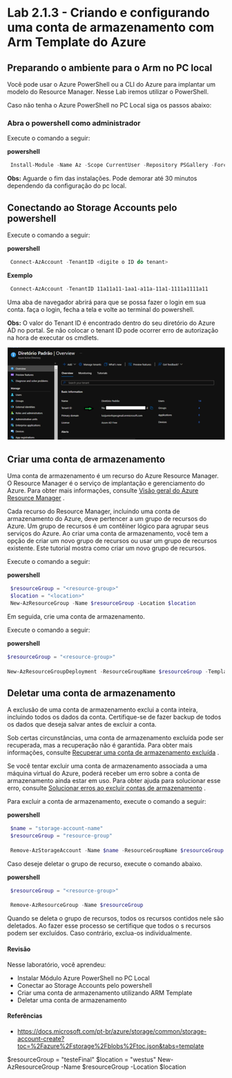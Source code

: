 # Lab 2.1.3 - Criando e configurando uma conta de armazenamento com Arm Template do Azure

## Preparando o ambiente para o Arm no PC local

Você pode usar o Azure PowerShell ou a CLI do Azure para implantar um modelo do Resource Manager. Nesse Lab iremos utilizar o PowerShell.

Caso não tenha o Azure PowerShell no PC Local siga os passos abaixo:

### Abra o powershell como administrador

Execute o comando a seguir:

 **powershell** 
  ```powershell
   Install-Module -Name Az -Scope CurrentUser -Repository PSGallery -Force
   ```
**Obs:** Aguarde o fim das instalações. Pode demorar até 30 minutos dependendo da configuração do pc local.

## Conectando ao Storage Accounts pelo powershell

Execute o comando a seguir:


 **powershell** 
  ```powershell
   Connect-AzAccount -TenantID <digite o ID do tenant>
   ```
 **Exemplo** 
  ```powershell
   Connect-AzAccount -TenantID 11a11a11-1aa1-a11a-11a1-1111a1111a11
   ```

Uma aba de navegador abrirá para que se possa fazer o login em sua conta. faça o login, fecha a tela e volte ao terminal do powershell.

**Obs:** O valor do Tenant ID é encontrado dentro do seu diretório do Azure AD no portal. Se não colocar o tenant ID pode ocorrer erro de autorização na hora de executar os cmdlets.

![image](../../../imagens/imagensTenantIDAAD.png)


## Criar uma conta de armazenamento

Uma conta de armazenamento é um recurso do Azure Resource Manager. O Resource Manager é o serviço de implantação e gerenciamento do Azure. Para obter mais informações, consulte [Visão geral do Azure Resource Manager](https://docs.microsoft.com/en-us/azure/azure-resource-manager/management/overview) .
 
Cada recurso do Resource Manager, incluindo uma conta de armazenamento do Azure, deve pertencer a um grupo de recursos do Azure. Um grupo de recursos é um contêiner lógico para agrupar seus serviços do Azure. Ao criar uma conta de armazenamento, você tem a opção de criar um novo grupo de recursos ou usar um grupo de recursos existente. Este tutorial mostra como criar um novo grupo de recursos. 


Execute o comando a seguir:


 **powershell** 
  ```powershell
   $resourceGroup = "<resource-group>"
   $location = "<location>"
   New-AzResourceGroup -Name $resourceGroup -Location $location
   ```
 
Em seguida, crie uma conta de armazenamento. 

Execute o comando a seguir:


 **powershell** 
   ```powershell
   $resourceGroup = "<resource-group>"

   New-AzResourceGroupDeployment -ResourceGroupName $resourceGroup -TemplateUri "https://raw.githubusercontent.com/luizjrlopes/Azure_Help/master/AZ-104/2_Implementando_e-Gerenciando_o_Armazenamento_no_Azure/1_Criando-e-configurando-uma-conta-de-armazenamento/ArmTemplate/template.json"

   ```

## Deletar uma conta de armazenamento

A exclusão de uma conta de armazenamento exclui a conta inteira, incluindo todos os dados da conta. Certifique-se de fazer backup de todos os dados que deseja salvar antes de excluir a conta.
 
Sob certas circunstâncias, uma conta de armazenamento excluída pode ser recuperada, mas a recuperação não é garantida. Para obter mais informações, consulte  [Recuperar uma conta de armazenamento excluída](https://docs.microsoft.com/en-us/azure/storage/common/storage-account-recover) .
 
Se você tentar excluir uma conta de armazenamento associada a uma máquina virtual do Azure, poderá receber um erro sobre a conta de armazenamento ainda estar em uso. Para obter ajuda para solucionar esse erro, consulte  [Solucionar erros ao excluir contas de armazenamento](https://docs.microsoft.com/en-us/troubleshoot/azure/virtual-machines/storage-resource-deletion-errors) .


Para excluir a conta de armazenamento, execute o comando a seguir:


 **powershell** 
  ```powershell
   $name = "storage-account-name"
   $resourceGroup = "resource-group"
  
   Remove-AzStorageAccount -Name $name -ResourceGroupName $resourceGroup
   ```

Caso deseje deletar o grupo de recurso, execute o comando abaixo.

  **powershell** 
  ```powershell
   $resourceGroup = "<resource-group>"

   Remove-AzResourceGroup -Name $resourceGroup 
   ```

Quando se deleta o grupo de recursos, todos os recursos contidos nele são deletados. Ao fazer esse processo se certifique que todos o s recursos podem ser excluídos. Caso contrário, exclua-os individualmente.  

   

#### Revisão

Nesse laboratório, você aprendeu:

+ Instalar Módulo Azure PowerShell no PC Local
+ Conectar ao Storage Accounts pelo powershell
+ Criar uma conta de armazenamento utilizando ARM Template
+ Deletar uma conta de armazenamento




#### Referências

+ https://docs.microsoft.com/pt-br/azure/storage/common/storage-account-create?toc=%2Fazure%2Fstorage%2Fblobs%2Ftoc.json&tabs=template

 $resourceGroup = "testeFinal"
 $location = "westus"
 New-AzResourceGroup -Name $resourceGroup -Location $location